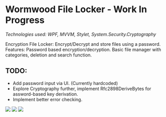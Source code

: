 # Wormwood File Locker - Work In Progress
_Technologies used: WPF, MVVM, Stylet, System.Security.Cryptography_

Encryption File Locker: Encrypt/Decrypt and store files using a password.
Features: Password based encryption/decryption. Basic file manager with categories, deletion and search function.

## TODO:
* Add password input via UI. (Currently hardcoded)
* Explore Cryptography further, implement Rfc2898DeriveBytes for assword-based key derivation.
* Implement better error checking.

![](https://i.imgur.com/6xJbSqt.png)
![](https://i.imgur.com/pQwzb68.png)
![](https://i.imgur.com/Uon9UxT.png)

